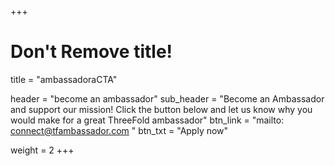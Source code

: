 +++
# Don't Remove title!
title = "ambassadoraCTA"

header = "become an ambassador"
sub_header = "Become an Ambassador and support our mission! Click the button below and let us know why you would make for a great ThreeFold ambassador"
btn_link = "mailto: connect@tfambassador.com "
btn_txt = "Apply now"

weight = 2
+++
